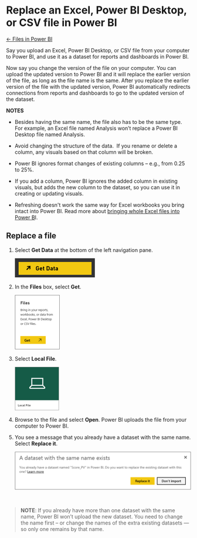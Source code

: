 <properties 
   pageTitle="Replace an Excel, Power BI Desktop, or CSV file in Power BI"
   description="Replace an Excel, Power BI Desktop, or CSV file in Power BI"
   services="powerbi" 
   documentationCenter="" 
   authors="pcw3187" 
   manager="mblythe" 
   editor=""
   tags=""/>
 
<tags
   ms.service="powerbi"
   ms.devlang="NA"
   ms.topic="article"
   ms.tgt_pltfrm="NA"
   ms.workload="powerbi"
   ms.date="10/14/2015"
   ms.author="v-pawrig"/>
# Replace an Excel, Power BI Desktop, or CSV file in Power BI

[← Files in Power BI](https://support.powerbi.com/knowledgebase/topics/88767-files-in-power-bi)

Say you upload an Excel, Power BI Desktop, or CSV file from your computer to Power BI, and use it as a dataset for reports and dashboards in Power BI.

Now say you change the version of the file on your computer. You can upload the updated version to Power BI and it will replace the earlier version of the file, as long as the file name is the same. After you replace the earlier version of the file with the updated version, Power BI automatically redirects connections from reports and dashboards to go to the updated version of the dataset. 

**NOTES**

-   Besides having the same name, the file also has to be the same type. For example, an Excel file named Analysis won’t replace a Power BI Desktop file named Analysis.

-   Avoid changing the structure of the data.  If you rename or delete a column, any visuals based on that column will be broken. 

-   Power BI ignores format changes of existing columns – e.g., from 0.25 to 25%.

-   If you add a column, Power BI ignores the added column in existing visuals, but adds the new column to the dataset, so you can use it in creating or updating visuals.

-   Refreshing doesn't work the same way for Excel workbooks you bring intact into Power BI. Read more about [bringing whole Excel files into Power B](https://support.powerbi.com/knowledgebase/articles/640168)I. 

## Replace a file

1.  Select **Get Data** at the bottom of the left navigation pane. 

    ![](media/powerbi-replace-an-excel-power-bi-desktop-or-csv-file/PBI_GetData.png)

2.  In the **Files** box, select **Get**.

    ![](media/powerbi-replace-an-excel-power-bi-desktop-or-csv-file/PBI_GetFiles.png)

3.  Select **Local File**. 

    ![](media/powerbi-replace-an-excel-power-bi-desktop-or-csv-file/PBI_LocalFile.png)

4.  Browse to the file and select **Open**. Power BI uploads the file from your computer to Power BI.   

5.  You see a message that you already have a dataset with the same name. Select **Replace it**. 

    ![](media/powerbi-replace-an-excel-power-bi-desktop-or-csv-file/PBI_ReplaceFile.png)

 
>**NOTE**: If you already have more than one dataset with the same name, Power BI won’t upload the new dataset. You need to change the name first – or change the names of the extra existing datasets — so only one remains by that name.

